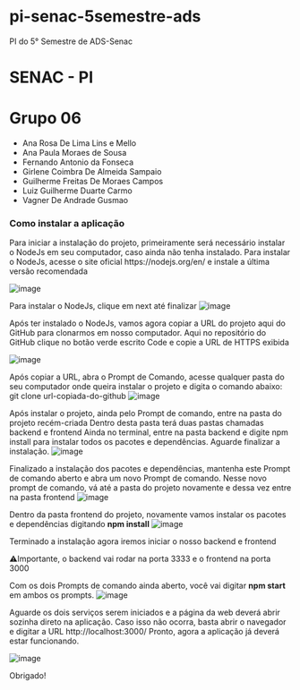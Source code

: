 # pi-senac-5semestre-ads
PI do 5° Semestre de ADS-Senac


<h1>SENAC - PI<h1>

# Grupo 06
<ul>
<li>Ana Rosa De Lima Lins e Mello</li>
<li>Ana Paula Moraes de Sousa</li>
<li>Fernando Antonio da Fonseca</li>
<li>Girlene Coimbra De Almeida Sampaio</li>
<li>Guilherme Freitas De Moraes Campos</li>
<li>Luiz Guilherme Duarte Carmo</li>
<li>Vagner De Andrade Gusmao</li>
</ul>


<h3> Como instalar a aplicação </h3>
<span>Para iniciar a instalação do projeto, primeiramente será necessário instalar o NodeJs em seu computador, caso ainda não tenha instalado.
Para instalar o NodeJs, acesse o site oficial https://nodejs.org/en/ e instale a última versão recomendada</span>

![image](https://user-images.githubusercontent.com/58637900/224493894-d56f9ae7-27b1-44ae-9738-df2ac5773ea1.png)




<span>Para instalar o NodeJs, clique em next até finalizar</span>
![image](https://user-images.githubusercontent.com/58637900/224493363-357f1378-35c1-474b-b322-c825524a0d8d.png)

<span>Após ter instalado o NodeJs, vamos agora copiar a URL do projeto aqui do GitHub para clonarmos em nosso computador.
Aqui no repositório do GitHub clique no botão verde escrito Code e copie a URL de HTTPS exibida </span>

![image](https://github.com/fernandofonsecaa/pi-senac-5semestre-ads/assets/58637900/5d91e8b7-4f59-4cbc-8c68-ffe432f3b039)


<span> Após copiar a URL, abra o Prompt de Comando, acesse qualquer pasta do seu computador onde queira instalar o projeto e digita o comando abaixo:
git clone url-copiada-do-github
</span>
![image](https://user-images.githubusercontent.com/58637900/224493459-43c12c25-efa9-49cf-9e71-365a53a7688e.png)

<span>Após instalar o projeto, ainda pelo Prompt de comando, entre na pasta do projeto recém-criada
Dentro desta pasta terá duas pastas chamadas backend e frontend
Ainda no terminal, entre na pasta backend e digite <stong>npm install</strong> para instalar todos os pacotes e dependências. Aguarde finalizar a instalação.</span>
![image](https://user-images.githubusercontent.com/58637900/224493502-f61ee101-6eaf-41a4-9472-d3bbb8aeed26.png)

<span>Finalizado a instalação dos pacotes e dependências, mantenha este Prompt de comando aberto e abra um novo Prompt de comando.
Nesse novo prompt de comando, vá até a pasta do projeto novamente e dessa vez entre na pasta frontend</span>
![image](https://user-images.githubusercontent.com/58637900/224493525-951211b5-8249-49d8-8f15-1c6d992abe72.png)

<span>Dentro da pasta frontend do projeto, novamente vamos instalar os pacotes e dependências digitando <strong>npm install</strong></span>
![image](https://user-images.githubusercontent.com/58637900/224493545-f2979589-890c-45c8-b8e7-056cdff1d53b.png)

<span>Terminado a instalação agora iremos iniciar o nosso backend e frontend</span>

<span>⚠️Importante, o backend vai rodar na porta 3333 e o frontend na porta 3000</span>

<span>Com os dois Prompts de comando ainda aberto, você vai digitar <strong>npm start</strong> em ambos os prompts.
</span>
![image](https://user-images.githubusercontent.com/58637900/224493567-b773d12b-804d-4b81-9580-68218733502b.png)

<span>Aguarde os dois serviços serem iniciados e a página da web deverá abrir sozinha direto na aplicação.
Caso isso não ocorra, basta abrir o navegador e digitar a URL http://localhost:3000/
Pronto, agora a aplicação já deverá estar funcionando.
<span>

![image](https://github.com/fernandofonsecaa/pi-senac-5semestre-ads/assets/58637900/78bd2e61-04db-4713-8f93-fca17399ff0d)


Obrigado!


